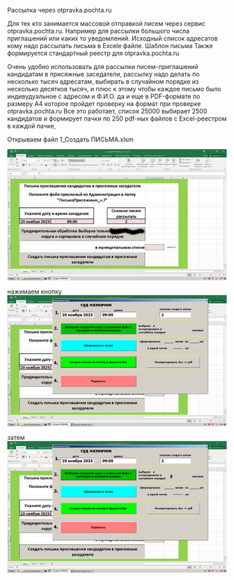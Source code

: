 Рассылка через otpravka.pochta.ru

Для тех кто занимается массовой отправкой писем через сервис otpravka.pochta.ru.
Например для рассылки большого числа приглашений или каких то уведомлений.
Исходный список адресатов  кому надо рассылать письма в Excele файле.
Шаблон письма
Также формируется стандартный реестр для otpravka.pochta.ru

  Очень удобно использовать для рассылки писем-приглашений кандидатам в присяжные заседатели,
рассылку надо делать по несколько тысяч адресатам, выбирать в случайном порядке из несколько
десятков тысяч, и плюс к этому чтобы каждое письмо было индивудуальное с адресом и Ф.И.О.
да и еще в PDF-формате по размеру A4 которое пройдет проверку на формат при проверке otpravka.pochta.ru
  Все это работает, список 25000 выбирает 2500 кандидатов и формирует пачки по 250 pdf-ных файлов 
с Excel-реестром в каждой пачке,   

Открываем файл 1_Создать ПИСЬМА.xlsm

 ![Image Alt](1.png)

 нажимаем кнопку
 ![Image Alt](2.png) 

затем
![Image Alt](3.png) 
